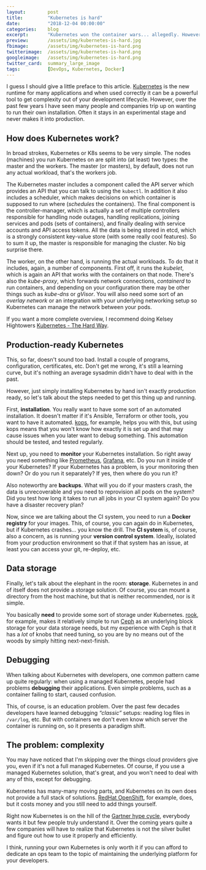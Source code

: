 ```yaml
---
layout:        post
title:         "Kubernetes is hard"
date:          "2018-12-04 00:00:00"
categories:    blog
excerpt:       "Kubernetes won the container wars... allegedly. However, Kubernetes is still hard and causing a lot of grief."
preview:       /assets/img/kubernetes-is-hard.jpg
fbimage:       /assets/img/kubernetes-is-hard.png
twitterimage:  /assets/img/kubernetes-is-hard.png
googleimage:   /assets/img/kubernetes-is-hard.png
twitter_card:  summary_large_image
tags:          [DevOps, Kubernetes, Docker]
---
```


I guess I should give a little preface to this article. [Kubernetes](https://kubernetes.io/) is the new runtime for many
applications and when used correctly it can be a powerful tool to get complexity out of your development lifecycle.
However, over the past few years I have seen many people and companies trip up on wanting to run their own installation.
Often it stays in an experimental stage and never makes it into production.

## How does Kubernetes work?

In broad strokes, Kubernetes or K8s seems to be very simple. The nodes (machines) you run Kubernetes on are split into
(at least) two types: the master and the workers. The master (or masters), by default, does not run any actual
workload, that's the workers job.

The Kubernetes master includes a component called the API server which provides an API that you can talk to using the
`kubectl`. In addition it also includes a scheduler, which makes decisions on which container is supposed to run where
(*schedules* the containers). The final component is the controller-manager, which is actually a set of multiple
controllers responsible for handling node outages, handling replications, joining services and pods (sets of containers),
and finally dealing with service accounts and API access tokens. All the data is being stored in etcd, which is a
strongly consistent key-value store (with some really cool features). So to sum it up, the master is responsible for 
managing the cluster. No big surprise there.

The worker, on the other hand, is running the actual workloads. To do that it includes, again, a number of components.
First off, it runs the *kubelet*, which is again an API that works with the containers on that node. There's also the
*kube-proxy*, which forwards network connections, *containerd* to run containers, and depending on your configuration
there may be other things such as *kube-dns* or *gVisor*. You will also need some sort of an *overlay network* or an
integration with your underlying networking setup so Kubernetes can manage the network between your pods. 

If you want a more complete overview, I recommend doing Kelsey Hightowers
[Kubernetes - The Hard Way](https://github.com/kelseyhightower/kubernetes-the-hard-way).

## Production-ready Kubernetes

This, so far, doesn't sound too bad. Install a couple of programs, configuration, certificates, etc. Don't get me 
wrong, it's still a learning curve, but it's nothing an average sysadmin didn't have to deal with in the past.

However, just simply installing Kubernetes by hand isn't exactly production ready, so let's talk about the steps needed
to get this thing up and running.

First, **installation**. You really want to have some sort of an automated installation. It doesn't matter if it's
Ansible, Terraform or other tools, you want to have it automated. [kops](https://github.com/kubernetes/kops), for
example, helps you with this, but using kops means that you won't know how exactly it is set up and that may cause
issues when you later want to debug something. This automation should be tested, and tested regularly.

Next up, you need to **monitor** your Kubernetes installation. So right away you need something like
[Prometheus](https://prometheus.io/), [Grafana](https://grafana.com/), etc. Do you run it inside of your Kubernetes? If
your Kubernetes has a problem, is your monitoring then down? Or do you run it separately? If yes, then where do you run
it?

Also noteworthy are **backups**. What will you do if your masters crash, the data is unrecoverable and you need to
reprovision all pods on the system? Did you test how long it takes to run all jobs in your CI system again? Do you
have a disaster recovery plan?

Now, since we are talking about the CI system, you need to run a **Docker registry** for your images. This, of course,
you can again do in Kubernetes, but if Kubernetes crashes... you know the drill. The **CI system** is, of course, also 
a concern, as is running your **version control system**. Ideally, isolated from your production environment so that if
that system has an issue, at least you can access your git, re-deploy, etc.

## Data storage

Finally, let's talk about the elephant in the room: **storage**. Kubernetes in and of itself does not provide a storage
solution. Of course, you can mount a directory from the host machine, but that is neither recommended, nor is it simple.

You basically **need** to provide some sort of storage under Kubernetes. [rook](https://rook.io/), for example, makes it 
relatively simple to run [Ceph](https://ceph.com/) as an underlying block storage for your data storage needs, but my
experience with Ceph is that it has a *lot* of knobs that need tuning, so you are by no means out of the woods by simply
hitting next-next-finish.

## Debugging

When talking about Kubernetes with developers, one common pattern came up quite regularly: when using a managed 
Kubernetes, people had problems **debugging** their applications. Even simple problems, such as a container failing to
start, caused confusion.

This, of course, is an education problem. Over the past few decades developers have learned debugging
*&ldquo;classic&rdquo;* setups: reading log files in `/var/log`, etc. But with containers we don't even know which 
server the container is running on, so it presents a paradigm shift.

## The problem: complexity

You may have noticed that I'm skipping over the things cloud providers give you, even if it's not a full managed
Kubernetes. Of course, if you use a managed Kubernetes solution, that's great, and you won't need to deal with any of
this, except for debugging.

Kubernetes has many-many moving parts, and Kubernetes on its own does not provide a full stack of solutions.
[RedHat OpenShift](https://www.openshift.com/), for example, does, but it costs money and you still need to add things
yourself.

Right now Kubernetes is on the hill of the
[Gartner hype cycle](https://www.gartner.com/en/research/methodologies/gartner-hype-cycle), everybody wants it but few
people truly understand it. Over the coming years quite a few companies will have to realize that Kubernetes is not the
silver bullet and figure out how to use it properly and efficiently.

I think, running your own Kubernetes is only worth it if you can afford to dedicate an ops team to the topic of
maintaining the underlying platform for your developers.